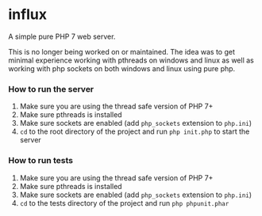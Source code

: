 # influx

A simple pure PHP 7 web server.

This is no longer being worked on or maintained. The idea was to get minimal experience working with pthreads on windows and linux as well as working with php sockets on both windows and linux using pure php.

### How to run the server
1. Make sure you are using the thread safe version of PHP 7+
2. Make sure pthreads is installed
3. Make sure sockets are enabled (add `php_sockets` extension to `php.ini`)
4. `cd` to the root directory of the project and run `php init.php` to start the server


### How to run tests
1. Make sure you are using the thread safe version of PHP 7+
2. Make sure pthreads is installed
3. Make sure sockets are enabled (add `php_sockets` extension to `php.ini`)
4. `cd` to the tests directory of the project and run `php phpunit.phar`
